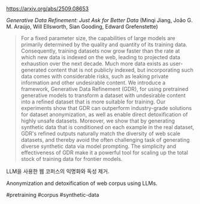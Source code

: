 https://arxiv.org/abs/2509.08653

*Generative Data Refinement: Just Ask for Better Data* (Minqi Jiang, João G. M. Araújo, Will Ellsworth, Sian Gooding, Edward Grefenstette)

> For a fixed parameter size, the capabilities of large models are primarily determined by the quality and quantity of its training data. Consequently, training datasets now grow faster than the rate at which new data is indexed on the web, leading to projected data exhaustion over the next decade. Much more data exists as user-generated content that is not publicly indexed, but incorporating such data comes with considerable risks, such as leaking private information and other undesirable content. We introduce a framework, Generative Data Refinement (GDR), for using pretrained generative models to transform a dataset with undesirable content into a refined dataset that is more suitable for training. Our experiments show that GDR can outperform industry-grade solutions for dataset anonymization, as well as enable direct detoxification of highly unsafe datasets. Moreover, we show that by generating synthetic data that is conditioned on each example in the real dataset, GDR's refined outputs naturally match the diversity of web scale datasets, and thereby avoid the often challenging task of generating diverse synthetic data via model prompting. The simplicity and effectiveness of GDR make it a powerful tool for scaling up the total stock of training data for frontier models.

LLM을 사용한 웹 코퍼스의 익명화와 독성 제거.

Anonymization and detoxification of web corpus using LLMs.

#pretraining #corpus #synthetic-data 